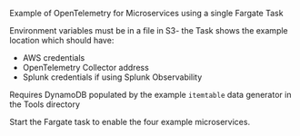 Example of OpenTelemetry for Microservices using a single Fargate Task

Environment variables must be in a file in S3- the Task shows the example location which should have:
* AWS credentials
* OpenTelemetry Collector address
* Splunk credentials if using Splunk Observability


Requires DynamoDB populated by the example `itemtable` data generator in the Tools directory

Start the Fargate task to enable the four example microservices.
